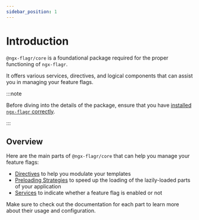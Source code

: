 ```yaml
---
sidebar_position: 1
---
```


# Introduction

`@ngx-flagr/core` is a foundational package required for the proper functioning
of `ngx-flagr`.

It offers various services, directives, and logical components that can assist
you in managing your feature flags.

:::note

Before diving into the details of the package, ensure that you have
[installed `ngx-flagr` correctly](../getting-started.mdx#installation).

:::

## Overview

Here are the main parts of `@ngx-flagr/core` that can help you manage your
feature flags:

- [Directives](./directives.md) to help you modulate your templates
- [Preloading Strategies](./preloading-strategies.md) to speed up the loading
  of the lazily-loaded parts of your application
- [Services](./services.md) to indicate whether a feature flag is enabled or not

Make sure to check out the documentation for each part to learn more about their
usage and configuration.

